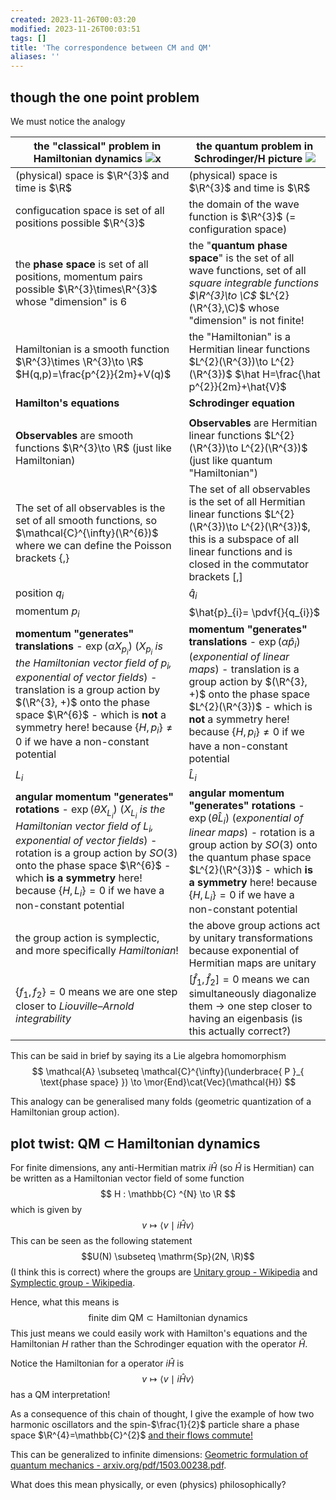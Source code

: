 ```yaml
---
created: 2023-11-26T00:03:20
modified: 2023-11-26T00:03:51
tags: []
title: 'The correspondence between CM and QM'
aliases: '' 
---
```


## though the one point problem

We must notice the analogy

| the "classical" problem in Hamiltonian dynamics  ![x](https://i.imgur.com/Y851wUa.png)                                                                                                                                                                                                                                                           | the quantum problem in Schrodinger/H picture     ![](https://i.imgur.com/8fpJAgs.png)                                                                                                                                                                                                          |
| ------------------------------------------------------------------------------------------------------------------------------------------------------------------------------------------------------------------------------------------------------------------------------------------------------------------------------------------------ | ---------------------------------------------------------------------------------------------------------------------------------------------------------------------------------------------------------------------------------------------------------------------------------------------- |
| (physical) space is $\R^{3}$ and time is $\R$                                                                                                                                                                                                                                                                                                    | (physical) space is $\R^{3}$ and time is $\R$                                                                                                                                                                                                                                                  |
| configucation space is set of all positions possible $\R^{3}$                                                                                                                                                                                                                                                                                    | the domain of the wave function is  $\R^{3}$  (= configuration space)                                                                                                                                                                                                                          |
| the **phase space** is set of all positions, momentum pairs possible $\R^{3}\times\R^{3}$ whose "dimension" is $6$                                                                                                                                                                                                                               | the "**quantum phase space**" is the set of all wave functions, set of all *square integrable functions $\R^{3}\to \C$* $L^{2}(\R^{3},\C)$  whose "dimension" is not finite!                                                                                                                   |
| Hamiltonian is a smooth function $\R^{3}\times \R^{3}\to \R$ $H(q,p)=\frac{p^{2}}{2m}+V(q)$                                                                                                                                                                                                                                                      | the "Hamiltonian" is a Hermitian linear functions $L^{2}(\R^{3})\to L^{2}(\R^{3})$ $\hat H=\frac{\hat p^{2}}{2m}+\hat{V}$                                                                                                                                                                      |
| **Hamilton's equations**                                                                                                                                                                                                                                                                                                                         | **Schrodinger equation**                                                                                                                                                                                                                                                                       |
|                                                                                                                                                                                                                                                                                                                                                  |                                                                                                                                                                                                                                                                                                |
| **Observables** are smooth functions $\R^{3}\to \R$ (just like Hamiltonian)                                                                                                                                                                                                                                                                      | **Observables** are Hermitian linear functions $L^{2}(\R^{3})\to L^{2}(\R^{3})$ (just like quantum "Hamiltonian")                                                                                                                                                                              |
| The set of all observables is the set of all smooth functions, so $\mathcal{C}^{\infty}(\R^{6})$ where we can define the Poisson brackets $\{ ,  \}$                                                                                                                                                                                             | The set of all observables is the set of all Hermitian linear functions  $L^{2}(\R^{3})\to L^{2}(\R^{3})$, this is a subspace of all linear functions and is closed in the commutator brackets $[, ]$                                                                                          |
| position ${q}_{i}$                                                                                                                                                                                                                                                                                                                               | $\hat{q}_{i}$                                                                                                                                                                                                                                                                                  |
| momentum $p_{i}$                                                                                                                                                                                                                                                                                                                                 | $\hat{p}_{i}= \pdvf{}{q_{i}}$                                                                                                                                                                                                                                                                  |
| **momentum "generates" translations** - $\exp(\alpha X_{p_{i}})$ (*$X_{p_{i}}$ is the Hamiltonian vector field of $p_{i}$, exponential of vector fields*) - translation is a group action by $(\R^{3}, +)$ onto the phase space $\R^{6}$  - which is **not** a symmetry here! because $\{ H, p_{i} \}\neq 0$ if we have a non-constant potential | **momentum "generates" translations** - $\exp(\alpha\hat{p}_{i})$ (*exponential of linear maps*) - translation is a group action by $(\R^{3}, +)$ onto the phase space $L^{2}(\R^{3})$  - which is **not** a symmetry here! because $\{ H, p_{i} \}\neq 0$ if we have a non-constant potential |
| $L_{i}$                                                                                                                                                                                                                                                                                                                                          | $\hat{L}_{i}$                                                                                                                                                                                                                                                                                  |
| **angular momentum "generates" rotations**  - $\exp(\theta  X_{L_{i}})$ (*$X_{L_{i}}$ is the Hamiltonian vector field of $L_{i}$, exponential of vector fields*) - rotation is a group action by $SO(3)$ onto the phase space $\R^{6}$  - which **is a symmetry** here! because $\{ H, L_{i} \}= 0$ if we have a non-constant potential          | **angular momentum "generates" rotations**  - $\exp(\theta  \hat{L}_{i})$ (*exponential of linear maps*) - rotation is a group action by $SO(3)$ onto the quantum phase space $L^{2}(\R^{3})$  - which **is a symmetry** here! because $\{ H, L_{i} \}= 0$ if we have a non-constant potential |
| the group action is symplectic, and more specifically *Hamiltonian*!                                                                                                                                                                                                                                                                             | the above group actions act by unitary transformations because exponential of Hermitian maps are unitary                                                                                                                                                                                       |
| $\{ f_{1},f_{2} \}=0$ means we are one step closer to *Liouville–Arnold integrability*                                                                                                                                                                                                                                                           | $[\hat{f}_{1}, \hat{f}_{2}]=0$ means we can simultaneously diagonalize them $\to$ one step closer to having an eigenbasis (is this actually correct?)                                                                                                                                          |

This can be said in brief by saying its a Lie algebra homomorphism $$ \mathcal{A} \subseteq \mathcal{C}^{\infty}(\underbrace{ P }_{ \text{phase space} }) \to \mor{End}\cat{Vec}(\mathcal{H}) $$

This analogy can be generalised many folds (geometric quantization of a Hamiltonian group action).


## plot twist: QM $\subset$ Hamiltonian dynamics

For finite dimensions, any anti-Hermitian matrix $i \hat{H}$ (so $\hat{H}$ is Hermitian) can be written as a Hamiltonian vector field of some function $$ H : \mathbb{C} ^{N} \to \R $$ which is given by $$ v \mapsto  \langle v \mid i \hat{H} v \rangle  $$
This can be seen as the following statement $$U(N) \subseteq \mathrm{Sp}(2N, \R)$$ (I think this is correct) where the groups are [Unitary group - Wikipedia](https://en.wikipedia.org/wiki/Unitary_group#2-out-of-3_property) and [Symplectic group - Wikipedia](https://en.wikipedia.org/wiki/Symplectic_group#Quantum_mechanics).

Hence, what this means is $$ \text{finite dim QM} \subset \text{Hamiltonian dynamics} $$
This just means we could easily work with Hamilton's equations and the Hamiltonian $H$ rather than the Schrodinger equation with the operator $\hat{H}$.

Notice the Hamiltonian for a operator $i \hat{H}$ is $$ v \mapsto  \langle v \mid i \hat{H} v \rangle  $$ has a QM interpretation!


As a consequence of this chain of thought, I give the example of how two harmonic oscillators and the spin-$\frac{1}{2}$ particle share a phase space $\R^{4}=\mathbb{C}^{2}$ [and their flows commute!](https://www.math.unipd.it/~fasso/research/papers/sc.pdf#page=90)


This can be generalized to infinite dimensions: [Geometric formulation of quantum mechanics - arxiv.org/pdf/1503.00238.pdf](https://arxiv.org/pdf/1503.00238.pdf).

What does this mean physically, or even (physics) philosophically?



